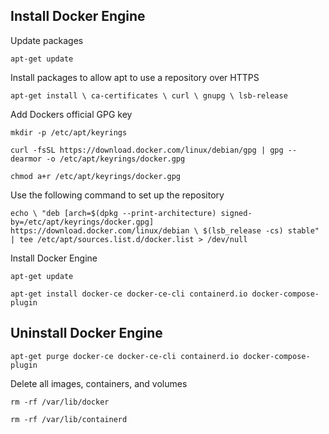 ## Install Docker Engine

Update packages

`apt-get update`

Install packages to allow apt to use a repository over HTTPS

`apt-get install \ ca-certificates \ curl \ gnupg \ lsb-release`

Add Dockers official GPG key

`mkdir -p /etc/apt/keyrings`

`curl -fsSL https://download.docker.com/linux/debian/gpg | gpg --dearmor -o /etc/apt/keyrings/docker.gpg`

`chmod a+r /etc/apt/keyrings/docker.gpg`

Use the following command to set up the repository

`echo \ "deb [arch=$(dpkg --print-architecture) signed-by=/etc/apt/keyrings/docker.gpg] https://download.docker.com/linux/debian \ $(lsb_release -cs) stable" | tee /etc/apt/sources.list.d/docker.list > /dev/null`

Install Docker Engine

`apt-get update`

`apt-get install docker-ce docker-ce-cli containerd.io docker-compose-plugin`

## Uninstall Docker Engine

`apt-get purge docker-ce docker-ce-cli containerd.io docker-compose-plugin`

Delete all images, containers, and volumes

`rm -rf /var/lib/docker`

`rm -rf /var/lib/containerd`
